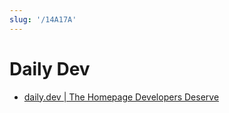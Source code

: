 ```yaml
---
slug: '/14A17A'
---
```


# Daily Dev

- [daily.dev | The Homepage Developers Deserve](https://app.daily.dev/)
